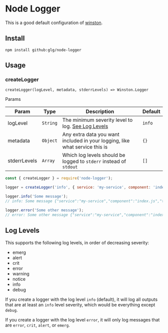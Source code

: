 # Node Logger

This is a good default configuration of [winston](https://github.com/winstonjs/winston).

## Install

`npm install github:glg/node-logger`

## Usage

### createLogger

`createLogger(logLevel, metadata, stderrLevels) => Winston.Logger`

Params

| Param | Type | Description | Default |
|-|-|-|-|
| logLevel | `String` | The minimum severity level to log. [See Log Levels](#log-levels) | `info`
| metadata | `Object` | Any extra data you want included in your logging, like what service this is | `{}`
| stderrLevels | `Array` | Which log levels should be logged to `stderr` instead of `stdout` | `[]`

```javascript
const { createLogger } = require('node-logger');

logger = createLogger('info', { service: 'my-service', component: 'index.js' });

logger.info('Some message');
// info: Some message {"service":"my-service","component":"index.js","timestamp":"2019-02-22 15:41:34"}

logger.error('Some other message');
// error: Some other message {"service":"my-service","component":"index.js","timestamp":"2019-02-22 15:41:34"}
```

## Log Levels

This supports the following log levels, in order of decreasing severity:

- emerg
- alert
- crit
- error
- warning
- notice
- info
- debug

If you create a logger with the log level `info` (default), it will log all outputs that are at least an `info` level severity, which would be everything except `debug`.

If you create a logger with the log level `error`, it will only log messages that are `error`, `crit`, `alert`, or `emerg`.
